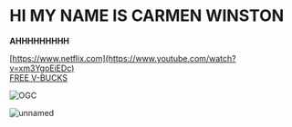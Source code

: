 # HI MY NAME IS CARMEN WINSTON

**AHHHHHHHHH**  

[https://www.netflix.com](https://www.youtube.com/watch?v=xm3YgoEiEDc)                
[FREE V-BUCKS](https://www.youtube.com/watch?v=0iCtC-EOzEo)

![OGC](https://user-images.githubusercontent.com/110892330/183606544-71c474de-8454-4fc4-9c4f-137e1a3fd47a.gif)

![unnamed](https://user-images.githubusercontent.com/110892330/183607964-1603a2e9-4421-493c-9f90-054f58ad5958.gif)

